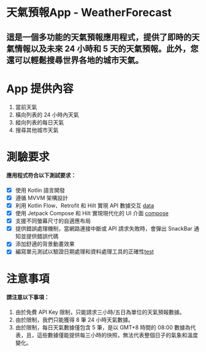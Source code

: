 天氣預報App - WeatherForecast
===
這是一個多功能的天氣預報應用程式，提供了即時的天氣情報以及未來 24 小時和 5 天的天氣預報。此外，您還可以輕鬆搜尋世界各地的城市天氣。
---
# App 提供內容
1. 當前天氣
2. 橫向列表的 24 小時內天氣
3. 縱向列表的每日天氣
4. 搜尋其他城市天氣

# 測驗要求
#### 應用程式符合以下測試要求：
- [x] 使用 Kotlin 語言開發
- [x] 遵循 MVVM 架構設計
- [x] 利用 Kotlin Flow、Retrofit 和 Hilt 實現 API 數據交互 [data](app/src/main/java/com/example/weatherforecast/data)
- [x] 使用 Jetpack Compose 和 Hilt 實現現代化的 UI 介面 [compose](app/src/main/java/com/example/weatherforecast/compose)
- [x] 支援不同螢幕尺寸的自適應布局
- [x] 提供錯誤處理機制，當網路連接中斷或 API 請求失敗時，會彈出 SnackBar 通知並提供錯誤代碼
- [x] 添加舒適的背景動畫效果
- [x] 編寫單元測試以驗證日期處理和資料處理工具的正確性[test](app/src/test)

# 注意事項
#### 請注意以下事項：
1. 由於免費 API Key 限制，只能請求三小時/五日為單位的天氣預報數據。
2. 由於限制，我們只能獲得 8 筆 24 小時天氣數據。
3. 由於限制，每日天氣數據僅包含 5 筆，是以 GMT+8 時間的 08:00 數據為代表，且，這些數據僅能提供每三小時的快照，無法代表整個日子的氣象和溫度變化。
